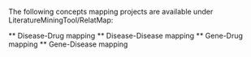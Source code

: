 The following concepts mapping projects are available under LiteratureMiningTool/RelatMap:

** Disease-Drug mapping
** Disease-Disease mapping
** Gene-Drug mapping
** Gene-Disease mapping
